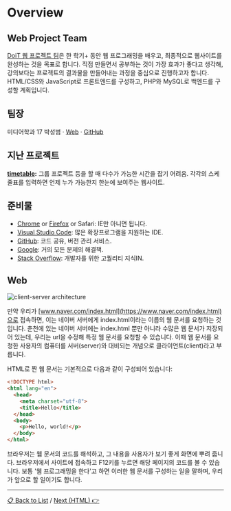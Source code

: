 # Overview

## Web Project Team

[DoiT 웹 프로젝트 팀](https://github.com/AjouDoiT-WebProj)은 한 학기+ 동안 웹 프로그래밍을 배우고, 최종적으로 웹사이트를 완성하는 것을 목표로 합니다. 직접 만들면서 공부하는 것이 가장 효과가 좋다고 생각해, 강의보다는 프로젝트의 결과물을 만들어내는 과정을 중심으로 진행하고자 합니다. HTML/CSS와 JavaScript로 프론트엔드를 구성하고, PHP와 MySQL로 백엔드를 구성할 계획입니다.

## 팀장

미디어학과 17 박성범 · [Web](https://parksb.github.io) · [GitHub](https://github.com/ParkSB)

## 지난 프로젝트

**[timetable](https://github.com/AjouDoiT-WebProj/timetable):** 그룹 프로젝트 등을 할 때 다수가 가능한 시간을 잡기 어려움. 각각의 스케줄표를 입력하면 언제 누가 가능한지 한눈에 보여주는 웹사이트.

## 준비물

* [Chrome](https://www.google.com/intl/ko_ALL/chrome/) or [Firefox](https://www.mozilla.org/ko/firefox/) or Safari: IE만 아니면 됩니다.
* [Visual Studio Code](https://code.visualstudio.com/?wt.mc_id=DX_841432): 많은 확장프로그램을 지원하는 IDE.
* [GitHub](https://github.com): 코드 공유, 버전 관리 서비스.
* [Google](https://www.google.com): 거의 모든 문제의 해결책.
* [Stack Overflow](https://stackoverflow.com): 개발자를 위한 고퀄리티 지식IN.

## Web

![client-server architecture](https://www.tankonyvtar.hu/en/tartalom/tamop425/0027_ADW1/images/ADW100.png)

만약 우리가 [www.naver.com/index.html](https://www.naver.com/index.html)으로 접속하면, 이는 네이버 서버에게 index.html이라는 이름의 웹 문서를 요청하는 것입니다. 춘천에 있는 네이버 서버에는 index.html 뿐만 아니라 수많은 웹 문서가 저장되어 있는데, 우리는 url을 수정해 특정 웹 문서를 요청할 수 있습니다. 이때 웹 문서를 요청한 사용자의 컴퓨터를 서버(server)와 대비되는 개념으로 클라이언트(client)라고 부릅니다.

HTML로 짠 웹 문서는 기본적으로 다음과 같이 구성되어 있습니다:

```html
<!DOCTYPE html>
<html lang="en">
  <head>
    <meta charset="utf-8">
    <title>Hello</title>
  </head>
  <body>
    <p>Hello, world!</p>
  </body>
</html>
```

브라우저는 웹 문서의 코드를 해석하고, 그 내용을 사용자가 보기 좋게 화면에 뿌려 줍니다. 브라우저에서 사이트에 접속하고 F12키를 누르면 해당 페이지의 코드를 볼 수 있습니다. 보통 '웹 프로그래밍을 한다'고 하면 이러한 웹 문서를 구성하는 일을 말하며, 우리가 앞으로 할 일이기도 합니다.

---

[📋 Back to List](../) / [Next (HTML) 👉](2.HTML.md)